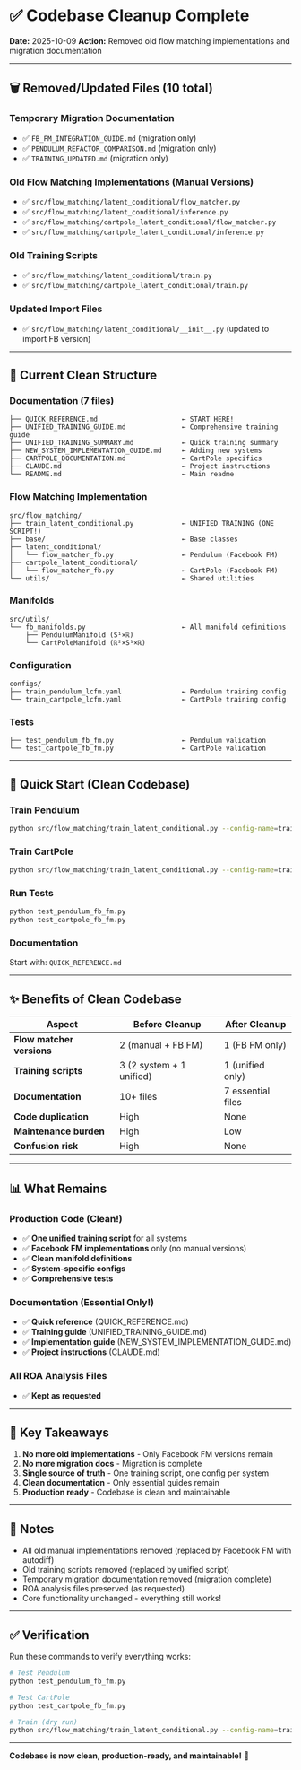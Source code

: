 # ✅ Codebase Cleanup Complete

**Date:** 2025-10-09
**Action:** Removed old flow matching implementations and migration documentation

---

## 🗑️ Removed/Updated Files (10 total)

### Temporary Migration Documentation
- ✅ `FB_FM_INTEGRATION_GUIDE.md` (migration only)
- ✅ `PENDULUM_REFACTOR_COMPARISON.md` (migration only)
- ✅ `TRAINING_UPDATED.md` (migration only)

### Old Flow Matching Implementations (Manual Versions)
- ✅ `src/flow_matching/latent_conditional/flow_matcher.py`
- ✅ `src/flow_matching/latent_conditional/inference.py`
- ✅ `src/flow_matching/cartpole_latent_conditional/flow_matcher.py`
- ✅ `src/flow_matching/cartpole_latent_conditional/inference.py`

### Old Training Scripts
- ✅ `src/flow_matching/latent_conditional/train.py`
- ✅ `src/flow_matching/cartpole_latent_conditional/train.py`

### Updated Import Files
- ✅ `src/flow_matching/latent_conditional/__init__.py` (updated to import FB version)

---

## 📁 Current Clean Structure

### Documentation (7 files)
```
├── QUICK_REFERENCE.md                     ← START HERE!
├── UNIFIED_TRAINING_GUIDE.md              ← Comprehensive training guide
├── UNIFIED_TRAINING_SUMMARY.md            ← Quick training summary
├── NEW_SYSTEM_IMPLEMENTATION_GUIDE.md     ← Adding new systems
├── CARTPOLE_DOCUMENTATION.md              ← CartPole specifics
├── CLAUDE.md                              ← Project instructions
└── README.md                              ← Main readme
```

### Flow Matching Implementation
```
src/flow_matching/
├── train_latent_conditional.py            ← UNIFIED TRAINING (ONE SCRIPT!)
├── base/                                  ← Base classes
├── latent_conditional/
│   └── flow_matcher_fb.py                 ← Pendulum (Facebook FM)
├── cartpole_latent_conditional/
│   └── flow_matcher_fb.py                 ← CartPole (Facebook FM)
└── utils/                                 ← Shared utilities
```

### Manifolds
```
src/utils/
└── fb_manifolds.py                        ← All manifold definitions
    ├── PendulumManifold (S¹×ℝ)
    └── CartPoleManifold (ℝ²×S¹×ℝ)
```

### Configuration
```
configs/
├── train_pendulum_lcfm.yaml               ← Pendulum training config
└── train_cartpole_lcfm.yaml               ← CartPole training config
```

### Tests
```
├── test_pendulum_fb_fm.py                 ← Pendulum validation
└── test_cartpole_fb_fm.py                 ← CartPole validation
```

---

## 🚀 Quick Start (Clean Codebase)

### Train Pendulum
```bash
python src/flow_matching/train_latent_conditional.py --config-name=train_pendulum_lcfm
```

### Train CartPole
```bash
python src/flow_matching/train_latent_conditional.py --config-name=train_cartpole_lcfm
```

### Run Tests
```bash
python test_pendulum_fb_fm.py
python test_cartpole_fb_fm.py
```

### Documentation
Start with: `QUICK_REFERENCE.md`

---

## ✨ Benefits of Clean Codebase

| Aspect | Before Cleanup | After Cleanup |
|--------|----------------|---------------|
| **Flow matcher versions** | 2 (manual + FB FM) | 1 (FB FM only) |
| **Training scripts** | 3 (2 system + 1 unified) | 1 (unified only) |
| **Documentation** | 10+ files | 7 essential files |
| **Code duplication** | High | None |
| **Maintenance burden** | High | Low |
| **Confusion risk** | High | None |

---

## 📊 What Remains

### Production Code (Clean!)
- ✅ **One unified training script** for all systems
- ✅ **Facebook FM implementations** only (no manual versions)
- ✅ **Clean manifold definitions**
- ✅ **System-specific configs**
- ✅ **Comprehensive tests**

### Documentation (Essential Only!)
- ✅ **Quick reference** (QUICK_REFERENCE.md)
- ✅ **Training guide** (UNIFIED_TRAINING_GUIDE.md)
- ✅ **Implementation guide** (NEW_SYSTEM_IMPLEMENTATION_GUIDE.md)
- ✅ **Project instructions** (CLAUDE.md)

### All ROA Analysis Files
- ✅ **Kept as requested**

---

## 🎯 Key Takeaways

1. **No more old implementations** - Only Facebook FM versions remain
2. **No more migration docs** - Migration is complete
3. **Single source of truth** - One training script, one config per system
4. **Clean documentation** - Only essential guides remain
5. **Production ready** - Codebase is clean and maintainable

---

## 📝 Notes

- All old manual implementations removed (replaced by Facebook FM with autodiff)
- Old training scripts removed (replaced by unified script)
- Temporary migration documentation removed (migration complete)
- ROA analysis files preserved (as requested)
- Core functionality unchanged - everything still works!

---

## ✅ Verification

Run these commands to verify everything works:

```bash
# Test Pendulum
python test_pendulum_fb_fm.py

# Test CartPole
python test_cartpole_fb_fm.py

# Train (dry run)
python src/flow_matching/train_latent_conditional.py --config-name=train_pendulum_lcfm trainer.fast_dev_run=true
```

---

**Codebase is now clean, production-ready, and maintainable!** 🎉

